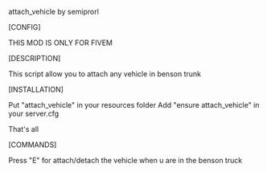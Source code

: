 attach_vehicle by semiprorl

[CONFIG]

THIS MOD IS ONLY FOR FIVEM


[DESCRIPTION]

This script allow you to attach any vehicle in benson trunk


[INSTALLATION]

Put "attach_vehicle" in your resources folder
Add "ensure attach_vehicle" in your server.cfg

That's all

[COMMANDS]

Press "E" for attach/detach the vehicle when u are in the benson truck 
